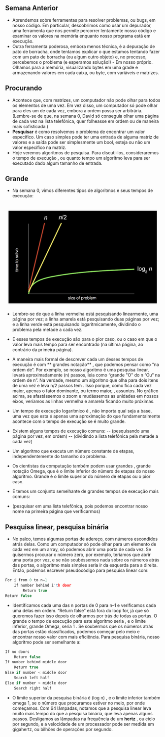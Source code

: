 ## Semana Anterior

- Aprendemos sobre ferramentas para resolver problemas, ou bugs, em nosso código. Em particular, descobrimos como usar um depurador, uma ferramenta que nos permite percorrer lentamente nosso código e examinar os valores na memória enquanto nosso programa está em execução.
- Outra ferramenta poderosa, embora menos técnica, é a depuração de pato de borracha, onde tentamos explicar o que estamos tentando fazer com um pato de borracha (ou algum outro objeto) e, no processo, percebemos o problema (e esperamos solução!) - Em nosso próprio.
Olhamos para a memória, visualizando bytes em uma grade e armazenando valores em cada caixa, ou byte, com variáveis ​​e matrizes.

## Procurando

- Acontece que, com matrizes, um computador não pode olhar para todos os elementos de uma vez. Em vez disso, um computador só pode olhar para eles um de cada vez, embora a ordem possa ser arbitrária. (Lembre-se de que, na semana 0, David só conseguia olhar uma página de cada vez na lista telefônica, quer folheasse em ordem ou de maneira mais sofisticada.)
- **Pesquisar** é como resolvemos o problema de encontrar um valor específico. Um caso simples pode ter uma entrada de alguma matriz de valores e a saída pode ser simplesmente um bool, esteja ou não um valor específico na matriz.
- Hoje veremos algoritmos de pesquisa. Para discuti-los, consideraremos o tempo de execução , ou quanto tempo um algoritmo leva para ser executado dado algum tamanho de entrada.

## Grande

- Na semana 0, vimos diferentes tipos de algoritmos e seus tempos de execução:

<h1 align="center">
<img alt="running_time" src=".github/running_time.png" height="300px" />
</h1>

- Lembre-se de que a linha vermelha está pesquisando linearmente, uma página por vez; a linha amarela está pesquisando duas páginas por vez; e a linha verde está pesquisando logaritmicamente, dividindo o problema pela metade a cada vez.
- E esses tempos de execução são para o pior caso, ou o caso em que o valor leva mais tempo para ser encontrado (na última página, ao contrário da primeira página).

- A maneira mais formal de descrever cada um desses tempos de execução é com ** grandes notação** , que podemos pensar como “na ordem de”. Por exemplo, se nosso algoritmo é uma pesquisa linear, levará aproximadamente (n) passos, leia como “grande "O"  do n ”Ou“ na ordem de n”. Na verdade, mesmo um algoritmo que olha para dois itens de uma vez e leva n/2 passos tem . Isso porque, como fica cada vez maior, apenas o fator dominante, ou termo maior, , assuntos. No gráfico acima, se afastássemos o zoom e mudássemos as unidades em nossos eixos, veríamos as linhas vermelha e amarela ficando muito próximas.
- Um tempo de execução logarítmico é , não importa qual seja a base, uma vez que esta é apenas uma aproximação do que fundamentalmente acontece com o tempo de execução se  é muito grande.
- Existem alguns tempos de execução comuns:
-- (pesquisando uma página por vez, em ordem) 
-- (dividindo a lista telefônica pela metade a cada vez)
- Um algoritmo que executa um número constante de etapas, independentemente do tamanho do problema.
- Os cientistas da computação também podem usar grandes , grande notação Omega, que é o limite inferior do número de etapas do nosso algoritmo. Grande é o limite superior do número de etapas ou o pior caso.
- E temos um conjunto semelhante de grandes tempos de execução mais comuns:
- (pesquisar em uma lista telefônica, pois podemos encontrar nosso nome na primeira página que verificarmos)

## Pesquisa linear, pesquisa binária

- No palco, temos algumas portas de adereço, com números escondidos atrás delas. Como um computador só pode olhar para um elemento de cada vez em um array, só podemos abrir uma porta de cada vez.
Se quisermos procurar o número zero, por exemplo, teríamos que abrir uma porta por vez, e se não soubéssemos nada sobre os números atrás das portas, o algoritmo mais simples seria ir da esquerda para a direita.
Então, podemos escrever pseudocódigo para pesquisa linear com:

```c
For i from 0 to n–1
    If number behind i'th door
        Return true
Return false
```

- Identificamos cada uma das n portas de 0 para n–1 e verificamos cada uma delas em ordem.
“Return false” está fora do loop for, já que só queremos fazer isso depois de olharmos por trás de todas as portas.
O grande o tempo de execução para este algoritmo seria , e o limite inferior, grande Omega, seria 1 .
Se soubermos que os números atrás das portas estão classificados, podemos começar pelo meio e encontrar nosso valor com mais eficiência.
Para pesquisa binária, nosso algoritmo pode ser semelhante a:

```c
If no doors
    Return false
If number behind middle door
    Return true
Else if number < middle door
    Search left half
Else if number > middle door
    Search right half
```

- O limite superior da pesquisa binária é (log n) , e o limite inferior também omega 1, se o número que procuramos estiver no meio, por onde começamos.
Com 64 lâmpadas, notamos que a pesquisa linear leva muito mais tempo do que a pesquisa binária, que leva apenas alguns passos.
Desligamos as lâmpadas na frequência de um **hertz** , ou ciclo por segundo, e a velocidade de um processador pode ser medida em gigahertz, ou bilhões de operações por segundo.
